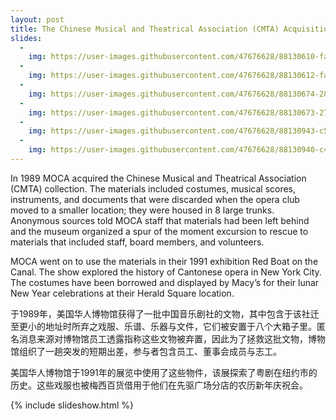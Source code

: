 ```yaml
---
layout: post
title: The Chinese Musical and Theatrical Association (CMTA) Acquisition, 1989
slides:
  -
    img: https://user-images.githubusercontent.com/47676628/88130610-fa269c00-cba8-11ea-866e-d20a804c827c.jpg
  -
    img: https://user-images.githubusercontent.com/47676628/88130612-fabf3280-cba8-11ea-955e-0ae90cd5337f.jpg
  -
    img: https://user-images.githubusercontent.com/47676628/88130674-28a47700-cba9-11ea-88c1-b0817070e349.jpg
  -
    img: https://user-images.githubusercontent.com/47676628/88130673-27734a00-cba9-11ea-914a-bdfe543d07b2.jpg
  -
    img: https://user-images.githubusercontent.com/47676628/88130943-c5671480-cba9-11ea-99d9-4bca17b8975a.jpg
  -
    img: https://user-images.githubusercontent.com/47676628/88130940-c4ce7e00-cba9-11ea-96b3-fb6d8dacc2d6.jpg 
---
```


In 1989 MOCA acquired the Chinese Musical and Theatrical Association (CMTA) collection.  The materials included costumes, musical scores, instruments, and documents that were discarded when the opera club moved to a smaller location; they were housed in 8 large trunks.  Anonymous sources told MOCA staff that materials had been left behind and the museum organized a spur of the moment excursion to rescue to materials that included staff, board members, and volunteers. 

MOCA went on to use the materials in their 1991 exhibition Red Boat on the Canal.  The show explored the history of Cantonese opera in New York City.  The costumes have been borrowed and displayed by Macy’s for their lunar New Year celebrations at their Herald Square location.  
 
于1989年，美国华人博物馆获得了一批中国音乐剧社的文物，其中包含于该社迁至更小的地址时所弃之戏服、乐谱、乐器与文件，它们被安置于八个大箱子里。匿名消息来源对博物馆员工透露指称这些文物被弃置，因此为了拯救这批文物，博物馆组织了一趟突发的短期出差，参与者包含员工、董事会成员与志工。

美国华人博物馆于1991年的展览中使用了这些物件，该展探索了粤剧在纽约市的历史。这些戏服也被梅西百货借用于他们在先驱广场分店的农历新年庆祝会。

{% include slideshow.html %}


